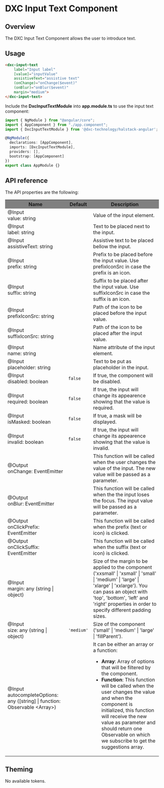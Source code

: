 # DXC Input Text Component

## Overview

The DXC Input Text Component allows the user to introduce text.

## Usage

```html
<dxc-input-text
    label="Input label"
    [value]="inputValue"
    assistiveText="assistive text"
    (onChange)="onChange($event)"
    (onBlur)="onBlur($event)"
    margin="medium">
</dxc-input-text>
```

Include the **DxcInputTextModule** into **app.module.ts** to use the input text component:

```ts
import { NgModule } from "@angular/core";
import { AppComponent } from "./app.component";
import { DxcInputTextModule } from '@dxc-technology/halstack-angular';

@NgModule({
  declarations: [AppComponent],
  imports: [DxcInputTextModule],
  providers: [],
  bootstrap: [AppComponent]
})
export class AppModule {}
```

## API reference

The API properties are the following:

<table>
    <tr style="background-color: grey">
        <th>Name</th>
        <th>Default</th>
        <th>Description</th>
    </tr>
    <tr>
        <td>@Input<br>value: string</td>
        <td></td>
        <td>Value of the input element.</td>
    </tr>
    <tr>
        <td>@Input<br>label: string</td>
        <td></td>
        <td>Text to be placed next to the input.</td>
    </tr>
    <tr>
        <td>@Input<br>assistiveText: string</td>
        <td></td>
        <td>Assistive text to be placed bellow the input.</td>
    </tr>
    <tr>
        <td>@Input<br>prefix: string</td>
        <td></td>
        <td>
        Prefix to be placed before the input value. Use prefixIconSrc in case the
        prefix is an icon.
        </td>
    </tr>
    <tr>
        <td>@Input<br>suffix: string</td>
        <td></td>
        <td>
        Suffix to be placed after the input value. Use suffixIconSrc in case the
        suffix is an icon.
        </td>
    </tr>
    <tr>
        <td>@Input<br>prefixIconSrc: string</td>
        <td></td>
        <td>Path of the icon to be placed before the input value.</td>
    </tr>
    <tr>
        <td>@Input<br>suffixIconSrc: string</td>
        <td></td>
        <td>Path of the icon to be placed after the input value.</td>
    </tr>
    <tr>
        <td>@Input<br>name: string</td>
        <td></td>
        <td>Name attribute of the input element.</td>
    </tr>
    <tr>
        <td>@Input<br>placeholder: string</td>
        <td></td>
        <td>Text to be put as placeholder in the input.</td>
    </tr>
    <tr>
        <td>@Input<br>disabled: boolean</td>
        <td><code>false</code></td>
        <td>If true, the component will be disabled.</td>
    </tr>
    <tr>
        <td>@Input<br>required: boolean</td>
        <td><code>false</code></td>
        <td>
        If true, the input will change its appearence showing that the value is
        required.
        </td>
    </tr>
    <tr>
        <td>@Input<br>isMasked: boolean</td>
        <td><code>false</code></td>
        <td>
        If true, a mask will be displayed.
        </td>
    </tr>
    <tr>
        <td>@Input<br>invalid: boolean</td>
        <td><code>false</code></td>
        <td>
        If true, the input will change its appearence showing that the value is
        invalid.
        </td>
    </tr>
    <tr>
        <td>@Output<br>onChange: EventEmitter</td>
        <td></td>
        <td>
        This function will be called when the user changes the value of the input.
        The new value will be passed as a parameter.
        </td>
    </tr>
    <tr>
        <td>@Output<br>onBlur: EventEmitter</td>
        <td></td>
        <td>
        This function will be called when the the input loses the focus. The input
        value will be passed as a parameter.
        </td>
    </tr>
    <tr>
        <td>@Output<br>onClickPrefix: EventEmitter</td>
        <td></td>
        <td>
        This function will be called when the prefix (text or icon) is clicked.
        </td>
    </tr>
    <tr>
        <td>@Output<br>onClickSuffix: EventEmitter</td>
        <td></td>
        <td>
        This function will be called when the suffix (text or icon) is clicked.
        </td>
    </tr>
    <tr>
        <td>@Input<br>margin: any (string | object)</td>
        <td></td>
        <td>
        Size of the margin to be applied to the component ('xxsmall' | 'xsmall' |
        'small' | 'medium' | 'large' | 'xlarge' | 'xxlarge'). You can pass an
        object with 'top', 'bottom', 'left' and 'right' properties in order to
        specify different padding sizes.
        </td>
    </tr>
    <tr>
        <td>@Input<br>size: any (string | object)</td>
        <td><code>'medium'</code></td>
        <td>
        Size of the component ('small' | 'medium' | 'large' | 'fillParent').
        </td>
    </tr>
    <tr>
        <td>@Input<br>
        autocompleteOptions: any ([string] | function: Observable &lt;Array&gt;)
        </td>
        <td><code></code></td>
        <td>
        It can be either an array or a function:
        <ul>
            <li>
            <b>Array</b>: Array of options that will be filtered by the component.
            </li>
            <li>
            <b>Function</b>: This function will be called when the user changes
            the value and when the component is initialized, this function will receive 
            the new value as parameter and should return one Observable on which we subscribe 
            to get the suggestions array.
            </li>
        </ul>
        </td>
    </tr>
</table>

## Theming
No available tokens.
